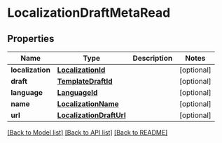 # LocalizationDraftMetaRead

## Properties
Name | Type | Description | Notes
------------ | ------------- | ------------- | -------------
**localization** | [**LocalizationId**](LocalizationId.md) |  | [optional] 
**draft** | [**TemplateDraftId**](TemplateDraftId.md) |  | [optional] 
**language** | [**LanguageId**](LanguageId.md) |  | [optional] 
**name** | [**LocalizationName**](LocalizationName.md) |  | [optional] 
**url** | [**LocalizationDraftUrl**](LocalizationDraftUrl.md) |  | [optional] 

[[Back to Model list]](../README.md#documentation-for-models) [[Back to API list]](../README.md#documentation-for-api-endpoints) [[Back to README]](../README.md)


